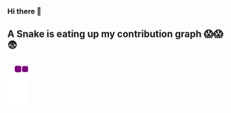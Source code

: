 ### Hi there 👋

<!--
**Ronnie5562/Ronnie5562** is a ✨ _special_ ✨ repository because its `README.md` (this file) appears on your GitHub profile.

Here are some ideas to get you started:

- 🔭 I’m currently working on ...
- 🌱 I’m currently learning ...
- 👯 I’m looking to collaborate on ...
- 🤔 I’m looking for help with ...
- 💬 Ask me about ...
- 📫 How to reach me: ...
- 😄 Pronouns: ...
- ⚡ Fun fact: ...
-->
## A Snake is eating up my contribution graph 😱😱😨
![snake gif](https://github.com/Ronnie5562/Ronnie5562/blob/output/github-contribution-grid-snake.gif)
